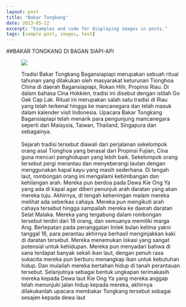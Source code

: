```yaml
---
layout: post
title: "Bakar Tongkang"
date: 2013-05-22
excerpt: "Examples and code for displaying images in posts."
tags: [sample post, images, test]
---
```


##BAKAR TONGKANG DI BAGAN SIAPI-API



<figure>
	<img src="https://encrypted-tbn0.gstatic.com/images?q=tbn:ANd9GcQuS06zk8K6u-mrocNKeapcp1IXBzYq-Je9GYJ1REqFDU6EZ42m">
	<figcaption>


Tradisi Bakar Tongkang Bagansiapiapi merupakan sebuah ritual tahunan yang dilakukan oleh masyarakat keturunan Tionghoa China di daerah Bagansiapiapi, Rokan Hilir, Propinsi Riau. Di dalam bahasa Cina Hokkien, tradisi ini disebut dengan istilah Go Gek Cap Lak. Ritual ini merupakan salah satu tradisi di Riau yang telah terkenal hingga ke mancanegara dan telah masuk dalam kalender visit Indonesia. Upacara Bakar Tongkang Bagansiapiapi telah menarik para pengunjung mancanegara seperti dari Malaysia, Taiwan, Thailand, Singapura dan sebagainya.<br><br>
Sejarah tradisi tersebut diawali dari perjalanan sekelompok orang asal Tionghoa yang berasal dari Propinsi Fujian, Cina guna mencari penghidupan yang lebih baik. Sekelompok orang tersebut pergi merantau dan menyeberangi lautan dengan menggunakan kapal kayu yang masih sederhana. Di tengah laut, rombongan orang ini mengalami kebimbangan dan kehilangan arah. Mereka pun berdoa pada Dewa Kie Ong Ya yang ada di kapal agar diberi penunjuk arah daratan yang akan mereka tuju. Akhirnya, di tengah keheningan malam mereka melihat ada seberkas cahaya. Mereka pun mengikuti arah cahaya tersebut hingga sampailah mereka ke daerah daratan Selat Malaka. Mereka yang tergabung dalam rombongan tersebut terdiri dari 18 orang, dan semuanya memiliki marga Ang.
Bertepatan pada penanggalan Imlek bulan kelima yakni tanggal 16, para perantau akhirnya berhasil menginjakkan kaki di daratan tersebut. Mereka menemukan lokasi yang sangat potensial untuk kehidupan. Mereka pun menyadari bahwa di sana terdapat banyak sekali ikan laut, dengan penuh rasa sukacita mereka pun berburu menangkap ikan untuk kebutuhan hidup. Dan mulailah mereka bertahan hidup di tanah perantauan tersebut. Selanjutnya sebagai bentuk ungkapan terimakasih mereka kepada Dewa laut Kie Ong Ya yang mereka anggap telah menunjuki jalan hidup kepada mereka, akhirnya dilakukanlah upacara membakar Tongkang tersebut sebagai sesajen kepada dewa laut
